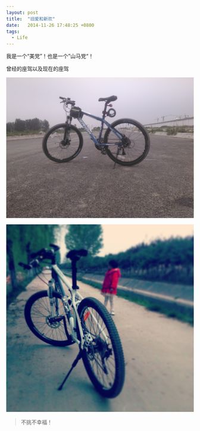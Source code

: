 ```yaml
---
layout: post
title:  "旧爱和新欢"
date:   2014-11-26 17:48:25 +0800
tags:
  - Life
---
```


我是一个“美党”！也是一个”山马党“！

<!--more-->

曾经的座驾以及现在的座驾

![duke600](/images/bike1.jpg)

![CHALLENGER700](/images/bike2.jpg)

> 不挑不幸福！



